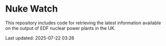# Nuke Watch

This repository includes code for retrieving the latest information available on the output of EDF nuclear power plants in the UK.

Last updated: 2025-07-22 03:26